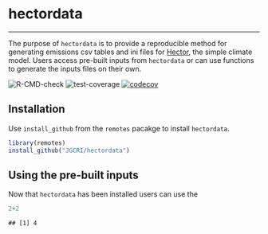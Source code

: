 
# hectordata

-----

The purpose of `hectordata` is to provide a reproducible method for
generating emissions csv tables and ini files for
[Hector](https://github.com/jgcri/hector), the simple climate model.
Users access pre-built inputs from `hectordata` or can use functions to
generate the inputs files on their own.

![R-CMD-check](https://github.com/JGCRI/hectordata/workflows/R-CMD-check/badge.svg)
![test-coverage](https://github.com/JGCRI/hectordata/workflows/test-coverage/badge.svg)
[![codecov](https://codecov.io/gh/JGCRI/hectordata/branch/master/graph/badge.svg)](https://codecov.io/gh/JGCRI/hectordata)

## Installation

Use `install_github` from the `remotes` pacakge to install `hectordata`.

``` r
library(remotes)
install_github("JGCRI/hectordata")
```

## Using the pre-built inputs

Now that `hectordata` has been installed users can use the

``` r
2+2
```

    ## [1] 4
